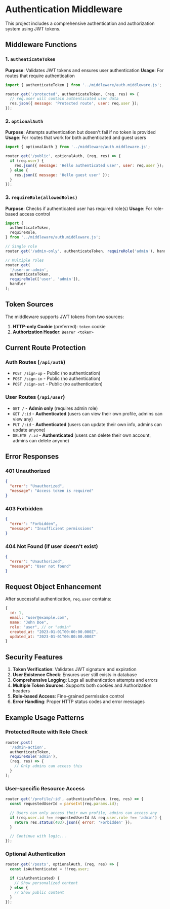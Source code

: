 # Authentication Middleware

This project includes a comprehensive authentication and authorization system using JWT tokens.

## Middleware Functions

### 1. `authenticateToken`

**Purpose**: Validates JWT tokens and ensures user authentication
**Usage**: For routes that require authentication

```javascript
import { authenticateToken } from '../middleware/auth.middleware.js';

router.get('/protected', authenticateToken, (req, res) => {
  // req.user will contain authenticated user data
  res.json({ message: 'Protected route', user: req.user });
});
```

### 2. `optionalAuth`

**Purpose**: Attempts authentication but doesn't fail if no token is provided
**Usage**: For routes that work for both authenticated and guest users

```javascript
import { optionalAuth } from '../middleware/auth.middleware.js';

router.get('/public', optionalAuth, (req, res) => {
  if (req.user) {
    res.json({ message: 'Hello authenticated user', user: req.user });
  } else {
    res.json({ message: 'Hello guest user' });
  }
});
```

### 3. `requireRole(allowedRoles)`

**Purpose**: Checks if authenticated user has required role(s)
**Usage**: For role-based access control

```javascript
import {
  authenticateToken,
  requireRole,
} from '../middleware/auth.middleware.js';

// Single role
router.get('/admin-only', authenticateToken, requireRole('admin'), handler);

// Multiple roles
router.get(
  '/user-or-admin',
  authenticateToken,
  requireRole(['user', 'admin']),
  handler
);
```

## Token Sources

The middleware supports JWT tokens from two sources:

1. **HTTP-only Cookie** (preferred): `token` cookie
2. **Authorization Header**: `Bearer <token>`

## Current Route Protection

### Auth Routes (`/api/auth`)

- `POST /sign-up` - Public (no authentication)
- `POST /sign-in` - Public (no authentication)
- `POST /sign-out` - Public (no authentication)

### User Routes (`/api/user`)

- `GET /` - **Admin only** (requires admin role)
- `GET /:id` - **Authenticated** (users can view their own profile, admins can view any)
- `PUT /:id` - **Authenticated** (users can update their own info, admins can update anyone)
- `DELETE /:id` - **Authenticated** (users can delete their own account, admins can delete anyone)

## Error Responses

### 401 Unauthorized

```json
{
  "error": "Unauthorized",
  "message": "Access token is required"
}
```

### 403 Forbidden

```json
{
  "error": "Forbidden",
  "message": "Insufficient permissions"
}
```

### 404 Not Found (if user doesn't exist)

```json
{
  "error": "Unauthorized",
  "message": "User not found"
}
```

## Request Object Enhancement

After successful authentication, `req.user` contains:

```javascript
{
  id: 1,
  email: "user@example.com",
  name: "John Doe",
  role: "user", // or "admin"
  created_at: "2023-01-01T00:00:00.000Z",
  updated_at: "2023-01-01T00:00:00.000Z"
}
```

## Security Features

1. **Token Verification**: Validates JWT signature and expiration
2. **User Existence Check**: Ensures user still exists in database
3. **Comprehensive Logging**: Logs all authentication attempts and errors
4. **Multiple Token Sources**: Supports both cookies and Authorization headers
5. **Role-based Access**: Fine-grained permission control
6. **Error Handling**: Proper HTTP status codes and error messages

## Example Usage Patterns

### Protected Route with Role Check

```javascript
router.post(
  '/admin-action',
  authenticateToken,
  requireRole('admin'),
  (req, res) => {
    // Only admins can access this
  }
);
```

### User-specific Resource Access

```javascript
router.get('/profile/:id', authenticateToken, (req, res) => {
  const requestedUserId = parseInt(req.params.id);

  // Users can only access their own profile, admins can access any
  if (req.user.id !== requestedUserId && req.user.role !== 'admin') {
    return res.status(403).json({ error: 'Forbidden' });
  }

  // Continue with logic...
});
```

### Optional Authentication

```javascript
router.get('/posts', optionalAuth, (req, res) => {
  const isAuthenticated = !!req.user;

  if (isAuthenticated) {
    // Show personalized content
  } else {
    // Show public content
  }
});
```
